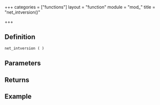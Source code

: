 +++
categories = ["functions"]
layout = "function"
module = "mod_"
title = "net_intversion()"

+++

## Definition

    net_intversion ( )

## Parameters

## Returns

## Example
